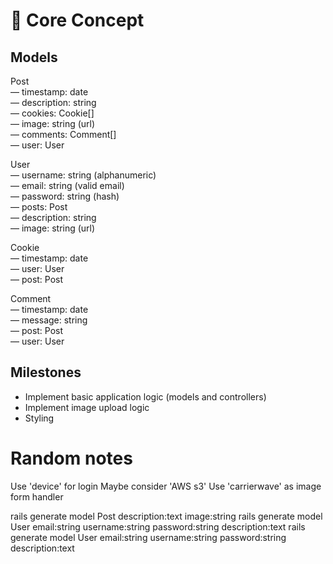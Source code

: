 # :cookie: Core Concept

## Models

Post  
— timestamp: date  
— description: string  
— cookies: Cookie[]  
— image: string (url)  
— comments: Comment[]   
— user: User

User  
— username: string (alphanumeric)  
— email: string (valid email)  
— password: string (hash)  
— posts: Post  
— description: string  
— image: string (url)  

Cookie  
— timestamp: date  
— user: User  
— post: Post  

Comment  
— timestamp: date  
— message: string  
— post: Post  
— user: User  

## Milestones
- Implement basic application logic (models and controllers)
- Implement image upload logic
- Styling

# Random notes
Use 'device' for login
Maybe consider 'AWS s3'
Use 'carrierwave' as image form handler

rails generate model Post description:text image:string
rails generate model User email:string username:string password:string description:text
rails generate model User email:string username:string password:string description:text